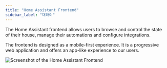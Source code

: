 ```yaml
---
title: "Home Assistant Frontend"
sidebar_label: "대하여"
---
```


The Home Assistant frontend allows users to browse and control the state of their house, manage their automations and configure integrations.

The frontend is designed as a mobile-first experience. It is a progressive web application and offers an app-like experience to our users.

![Screenshot of the Home Assistant Frontend](/img/en/frontend/frontend-hero.png)